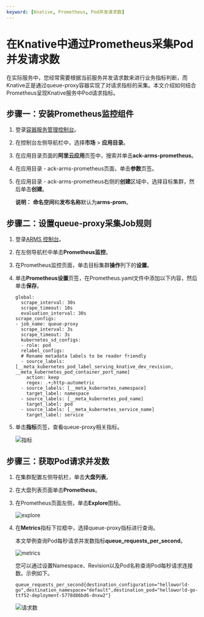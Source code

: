 ```yaml
---
keyword: [Knative, Prometheus, Pod并发请求数]
---
```


# 在Knative中通过Prometheus采集Pod并发请求数

在实际服务中，您经常需要根据当前服务并发请求数来进行业务指标判断，而Knative正是通过queue-proxy容器实现了对请求指标的采集。本文介绍如何结合Prometheus呈现Knative服务中Pod请求指标。

## 步骤一：安装Prometheus监控组件

1.  登录[容器服务管理控制台](https://cs.console.aliyun.com)。

2.  在控制台左侧导航栏中，选择**市场** \> **应用目录**。

3.  在应用目录页面的**阿里云应用**页签中，搜索并单击**ack-arms-prometheus**。

4.  在应用目录 - ack-arms-prometheus页面，单击**参数**页签。

5.  在应用目录 - ack-arms-prometheus右侧的**创建**区域中，选择目标集群，然后单击**创建**。

    **说明：** **命名空间**和**发布名称**默认为**arms-prom**。


## 步骤二：设置queue-proxy采集Job规则

1.  登录[ARMS 控制台](https://arms.console.aliyun.com/#/home)。

2.  在左侧导航栏中单击**Prometheus监控**。

3.  在Prometheus监控页面，单击目标集群**操作**列下的**设置**。

4.  单击**Prometheus设置**页签，在Prometheus.yaml文件中添加以下内容，然后单击**保存**。

    ```
    global:  
      scrape_interval: 30s
      scrape_timeout: 10s
      evaluation_interval: 30s
    scrape_configs:
    - job_name: queue-proxy
      scrape_interval: 3s
      scrape_timeout: 3s
      kubernetes_sd_configs:
      - role: pod
      relabel_configs:
      # Rename metadata labels to be reader friendly
      - source_labels: [__meta_kubernetes_pod_label_serving_knative_dev_revision, __meta_kubernetes_pod_container_port_name]
        action: keep
        regex: .+;http-autometric
      - source_labels: [__meta_kubernetes_namespace]
        target_label: namespace
      - source_labels: [__meta_kubernetes_pod_name]
        target_label: pod
      - source_labels: [__meta_kubernetes_service_name]
        target_label: service
    ```

5.  单击**指标**页签，查看queue-proxy相关指标。

    ![指标](https://static-aliyun-doc.oss-accelerate.aliyuncs.com/assets/img/zh-CN/1006659951/p128175.png)


## 步骤三：获取Pod请求并发数

1.  在集群配置左侧导航栏，单击**大盘列表**。

2.  在大盘列表页面单击**Prometheus**。

3.  在Prometheus页面左侧，单击**Explore**图标。

    ![explore](https://static-aliyun-doc.oss-accelerate.aliyuncs.com/assets/img/zh-CN/9670576161/p128189.png)

4.  在**Metrics**指标下拉框中，选择queue-proxy指标进行查询。

    本文举例查询Pod每秒请求并发数指标**queue\_requests\_per\_second**。

    ![metrics](https://static-aliyun-doc.oss-accelerate.aliyuncs.com/assets/img/zh-CN/1006659951/p128193.png)

    您可以通过设置Namespace、Revision以及Pod名称查询Pod每秒请求连接数。示例如下。

    ```
    queue_requests_per_second{destination_configuration="helloworld-go",destination_namespace="default",destination_pod="helloworld-go-ttf52-deployment-5778d86bd6-dnxw2"}
    ```

    ![请求数](https://static-aliyun-doc.oss-accelerate.aliyuncs.com/assets/img/zh-CN/1006659951/p128195.png)


